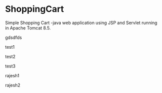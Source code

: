 # ShoppingCart
Simple Shopping Cart -java web application using JSP and Servlet running in Apache Tomcat 8.5.


gdsdfds

test1


test2

test3

rajesh1

rajesh2